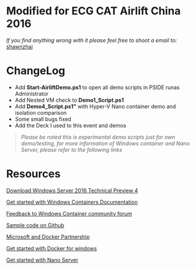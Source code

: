# Modified for ECG CAT Airlift China 2016
*If you find anything wrong with it please feel free to shoot a email to:*
[shawnzhai](mailto://shawnzhai@msn.com)

# ChangeLog
- Add **Start-AirliftDemo.ps1** to open all demo scripts in PSIDE runas Administrator
- Add Nested VM check to **Demo1_Script.ps1**
- Add **Demo4_Script.ps1"** with Hyper-V Nano container demo and isolation comparison
- Some small bugs fixed
- Add the Deck I used to this event and demos

> *Please be noted this is experimental demo scripts just for own demo/testing, for more information of Windows container and Nano Server, please refer to the following links*

# Resources
[Download Windows Server 2016 Technical Preview 4](http://www.microsoft.com/en-us/evalcenter/evaluate-windows-server-technical-preview)

[Get started with Windows Containers Documentation](https://msdn.microsoft.com/virtualization/windowscontainers
)

[Feedback to Windows Container community forum](https://social.msdn.microsoft.com/Forums/en-US/home?forum=windowscontainers
)

[Sample code on Github](https://github.com/Microsoft/Virtualization-Documentation/tree/master/windows-server-container-samples
)

[Microsoft and Docker Partnership](http://www.docker.com/microsoft
)

[Get started with Docker for windows](http://docs.docker.com/windows/started
)

[Get started with Nano Server](http://aka.ms/windowsserver2016ExperienceGuides
)
